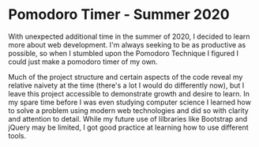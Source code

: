 # Pomodoro Timer - Summer 2020

With unexpected additional time in the summer of 2020, I decided to learn more about web development. I'm always seeking to be as productive as possible, so when I stumbled upon the Pomodoro Technique I figured I could just make a pomodoro timer of my own.

Much of the project structure and certain aspects of the code reveal my relative naivety at the time (there's a lot I would do differently now), but I leave this project accessible to demonstrate growth and desire to learn. In my spare time before I was even studying computer science I learned how to solve a problem using modern web technologies and did so with clarity and attention to detail. While my future use of lilbraries like Bootstrap and jQuery may be limited, I got good practice at learning how to use different tools.
